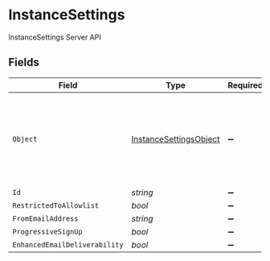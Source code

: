 # InstanceSettings

InstanceSettings Server API


## Fields

| Field                                                                                 | Type                                                                                  | Required                                                                              | Description                                                                           |
| ------------------------------------------------------------------------------------- | ------------------------------------------------------------------------------------- | ------------------------------------------------------------------------------------- | ------------------------------------------------------------------------------------- |
| `Object`                                                                              | [InstanceSettingsObject](../../Models/Components/InstanceSettingsObject.md)           | :heavy_minus_sign:                                                                    | String representing the object's type. Objects of the same type share the same value. |
| `Id`                                                                                  | *string*                                                                              | :heavy_minus_sign:                                                                    | N/A                                                                                   |
| `RestrictedToAllowlist`                                                               | *bool*                                                                                | :heavy_minus_sign:                                                                    | N/A                                                                                   |
| `FromEmailAddress`                                                                    | *string*                                                                              | :heavy_minus_sign:                                                                    | N/A                                                                                   |
| `ProgressiveSignUp`                                                                   | *bool*                                                                                | :heavy_minus_sign:                                                                    | N/A                                                                                   |
| `EnhancedEmailDeliverability`                                                         | *bool*                                                                                | :heavy_minus_sign:                                                                    | N/A                                                                                   |